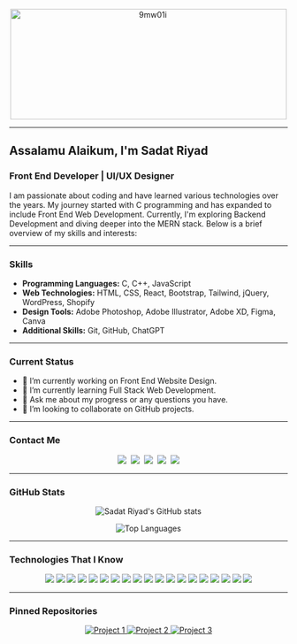 <!-- Banner Image -->
<p align="center">
  <a href="https://www.facebook.com/sadatriyad.dev">
    <img src="https://i.ibb.co/4RmwKQr/9mw01i.jpg" alt="9mw01i" width="500" height="200">
  </a>
</p>

---

## Assalamu Alaikum, I'm Sadat Riyad
### Front End Developer | UI/UX Designer

I am passionate about coding and have learned various technologies over the years. My journey started with C programming and has expanded to include Front End Web Development. Currently, I'm exploring Backend Development and diving deeper into the MERN stack. Below is a brief overview of my skills and interests:

---

### Skills
- **Programming Languages:** C, C++, JavaScript
- **Web Technologies:** HTML, CSS, React, Bootstrap, Tailwind, jQuery, WordPress, Shopify 
- **Design Tools:** Adobe Photoshop, Adobe Illustrator, Adobe XD, Figma, Canva
- **Additional Skills:** Git, GitHub, ChatGPT

---

### Current Status
- 🔭 I’m currently working on Front End Website Design.
- 🌱 I’m currently learning Full Stack Web Development.
- 💬 Ask me about my progress or any questions you have.
- 💞️ I’m looking to collaborate on GitHub projects.

---

### Contact Me
<p align="center">
  <a href="https://github.com/SadatRiyad"><img src="https://img.shields.io/badge/-GitHub-181717?style=flat&logo=github&logoColor=white"></a>&nbsp;
  <a href="mailto:sadatriyad.dev@gmail.com"><img src="https://img.shields.io/badge/-Gmail-D14836?style=flat&logo=gmail&logoColor=white"></a>&nbsp;
  <a href="https://www.linkedin.com/in/sadatriyad/"><img src="https://img.shields.io/badge/-LinkedIn-0077B5?style=flat&logo=linkedin&logoColor=white"></a>&nbsp;
  <a href="https://www.facebook.com/sadatriyad.dev"><img src="https://img.shields.io/badge/-Facebook-1877F2?style=flat&logo=facebook&logoColor=white"></a>&nbsp;
  <a href="https://twitter.com/sadatriyad"><img src="https://img.shields.io/badge/-Twitter-1DA1F2?style=flat&logo=twitter&logoColor=white"></a>
</p>

---

### GitHub Stats
<p align="center">
  <img src="https://github-readme-stats.vercel.app/api?username=sadatriyad&show_icons=true&theme=radical&count_private=true&include_all_commits=true" alt="Sadat Riyad's GitHub stats">
</p>

<p align="center">
  <img src="https://github-readme-stats.vercel.app/api/top-langs/?username=sadatriyad&layout=compact" alt="Top Languages">
</p>

---

### Technologies That I Know
<p align="center">
  <img src="https://img.shields.io/badge/-HTML5-E34F26?style=flat&logo=html5&logoColor=white">
  <img src="https://img.shields.io/badge/-CSS3-1572B6?style=flat&logo=css3&logoColor=white">
  <img src="https://img.shields.io/badge/-JavaScript-F7DF1E?style=flat&logo=javascript&logoColor=black">
  <img src="https://img.shields.io/badge/-React-61DAFB?style=flat&logo=react&logoColor=white">
  <img src="https://img.shields.io/badge/-Node.js-339933?style=flat&logo=node.js&logoColor=white">
  <img src="https://img.shields.io/badge/-Express-000000?style=flat&logo=express&logoColor=white">
  <img src="https://img.shields.io/badge/-MongoDB-47A248?style=flat&logo=mongodb&logoColor=white">
  <img src="https://img.shields.io/badge/-Bootstrap-563D7C?style=flat&logo=bootstrap&logoColor=white">
  <img src="https://img.shields.io/badge/-Tailwind%20CSS-38B2AC?style=flat&logo=tailwind-css&logoColor=white">
  <img src="https://img.shields.io/badge/-jQuery-0769AD?style=flat&logo=jquery&logoColor=white">
  <img src="https://img.shields.io/badge/-WordPress-21759B?style=flat&logo=wordpress&logoColor=white">
  <img src="https://img.shields.io/badge/-Shopify-7AB55C?style=flat&logo=shopify&logoColor=white">
  <img src="https://img.shields.io/badge/-Adobe%20Photoshop-31A8FF?style=flat&logo=adobe-photoshop&logoColor=white">
  <img src="https://img.shields.io/badge/-Adobe%20Illustrator-FF9A00?style=flat&logo=adobe-illustrator&logoColor=white">
  <img src="https://img.shields.io/badge/-Figma-F24E1E?style=flat&logo=figma&logoColor=white">
  <img src="https://img.shields.io/badge/-Canva-00C4CC?style=flat&logo=canva&logoColor=white">
  <img src="https://img.shields.io/badge/-Git-F05032?style=flat&logo=git&logoColor=white">
  <img src="https://img.shields.io/badge/-GitHub-181717?style=flat&logo=github&logoColor=white">
  <img src="https://img.shields.io/badge/-ChatGPT-00DFA2?style=flat&logo=openai&logoColor=white">
</p>

---

### Pinned Repositories
<!-- Dynamic project cards with descriptions -->

<p align="center">
  <a href="https://github.com/sadatriyad/PH-Assignment12-Client">
    <img src="https://github-readme-stats.vercel.app/api/pin/?username=sadatriyad&repo=PH-Assignment12-Client&show_owner=true&hide_border=true&metadata=true" alt="Project 1">
  </a>
  <a href="https://github.com/sadatriyad/PH-Assignment11-Client">
    <img src="https://github-readme-stats.vercel.app/api/pin/?username=sadatriyad&repo=PH-Assignment11-Client&show_owner=true&hide_border=true&metadata=true" alt="Project 2">
  </a>
  <a href="https://github.com/sadatriyad/PH-Assignment10-Client">
    <img src="https://github-readme-stats.vercel.app/api/pin/?username=sadatriyad&repo=PH-Assignment10-Client&show_owner=true&hide_border=true&metadata=true" alt="Project 3">
  </a>
</p>